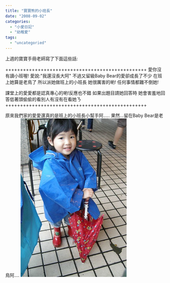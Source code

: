 ```yaml
---
title: "寶寶熊的小班長"
date: "2008-09-02"
categories: 
  - "小愛日記"
  - "幼稚愛"
tags: 
  - "uncategoried"
---
```


上週的寶寶手冊老師寫了下面這些話:

++++++++++++++++++++++++++++++++++++++++++++++++ 愛你沒有讀小班喔! 愛說:"我還沒長大阿" 不過又留級Baby Bear的愛卻成長了不少 在班上她算是老鳥了 所以派她做班上的小班長 她很厲害的喲! 任何事情都難不倒她!

課堂上的愛愛都是認真專心的喲!反應也不錯 如果出題目請她回答時 她會害羞地回答低著頭偷偷的看別人有沒有在看她ㄋ ++++++++++++++++++++++++++++++++++++++++++++++++

原來我們家的愛愛還真的是班上的小班長小幫手阿..... 果然...留在Baby Bear是老鳥阿.... ![](images/2820519690_200b70b8ac.jpg)
